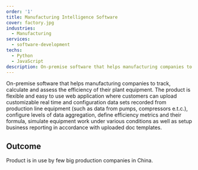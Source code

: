 ```yaml
---
order: '1'
title: Manufacturing Intelligence Software 
cover: factory.jpg
industries:
  - Manufacturing
services:
  - software-development
techs:
  - Python
  - JavaScript
description: On-premise software that helps manufacturing companies to track, calculate and assess the efficiency of their plant equipment.
---
```

On-premise software that helps manufacturing companies to track, calculate and assess the efficiency of their plant equipment. The product is flexible and easy to use web application where customers can upload customizable real time and configuration data sets recorded from production line equipment (such as data from pumps, compressors e.t.c.), configure levels of data aggregation, define efficiency metrics and their formula, simulate equipment work under various conditions as well as setup business reporting in accordance with uploaded doc templates.

## Outcome

Product is in use by few big production companies in China.